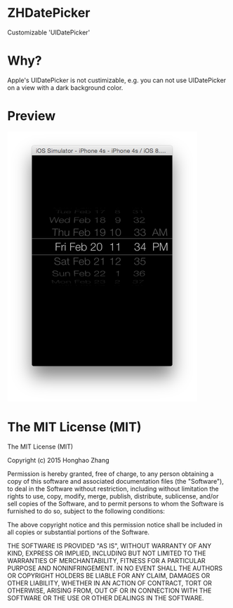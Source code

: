 # ZHDatePicker
Customizable 'UIDatePicker'

# Why?
Apple's UIDatePicker is not custimizable, e.g. you can not use UIDatePicker on a view with a dark background color.

# Preview
![preview](https://raw.githubusercontent.com/honghaoz/ZHDatePicker/master/Demo/preview.png)

# The MIT License (MIT)

The MIT License (MIT)

Copyright (c) 2015 Honghao Zhang

Permission is hereby granted, free of charge, to any person obtaining a copy of this software and associated documentation files (the "Software"), to deal in the Software without restriction, including without limitation the rights to use, copy, modify, merge, publish, distribute, sublicense, and/or sell copies of the Software, and to permit persons to whom the Software is furnished to do so, subject to the following conditions:

The above copyright notice and this permission notice shall be included in all copies or substantial portions of the Software.

THE SOFTWARE IS PROVIDED "AS IS", WITHOUT WARRANTY OF ANY KIND, EXPRESS OR IMPLIED, INCLUDING BUT NOT LIMITED TO THE WARRANTIES OF MERCHANTABILITY, FITNESS FOR A PARTICULAR PURPOSE AND NONINFRINGEMENT. IN NO EVENT SHALL THE AUTHORS OR COPYRIGHT HOLDERS BE LIABLE FOR ANY CLAIM, DAMAGES OR OTHER LIABILITY, WHETHER IN AN ACTION OF CONTRACT, TORT OR OTHERWISE, ARISING FROM, OUT OF OR IN CONNECTION WITH THE SOFTWARE OR THE USE OR OTHER DEALINGS IN THE SOFTWARE.
